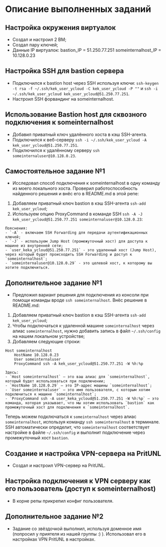 # Описание выполненных заданий

## Настройка окружения виртуалок
- Создал и настроил 2 ВМ;
- Создал пару ключей;
- Данные IP виртуалок:
bastion_IP = 51.250.77.251
someinternalhost_IP = 10.128.0.23

## Настройка SSH для bastion сервера
- Подключился к bastion host через SSH используя ключи: `ssh-keygen -t rsa -f ~/.ssh/kek_user_ycloud -C kek_user_ycloud -P ""` и `ssh -i ~/.ssh/kek_user_ycloud kek_user_ycloud@51.250.77.251`.
- Настроил SSH форвандинг на someinternalhost.

## Использование Bastion host для сквозного подключения к someinternalhost
- Добавил приватный ключ удалённого хоста в кэш SSH-агента.
- Подключился к веб-серверу `ssh -i ~/.ssh/kek_user_ycloud -A kek_user_ycloud@51.250.77.251`.
- Подключился к удалённому серверу `ssh someinternaluser@10.128.0.23`.

## Самостоятельное задание №1
- Исследовал способ подключения к someinternalhost в одну команду из моего локального хоста. Проверил работоспособность найденного решения и внёс его в README.md в этой репе:
1. Добавляем приватный ключ bastion в кэш SSH-агента `ssh-add kek_user_ycloud`;
2. Используем опцию ProxyCommand в команде SSH `ssh -A -J kek_user_ycloud@51.250.77.251 someinternaluser@10.128.0.23`:
```
Пояснения:
- `-A` - включаем SSH Forwarding для передачи аутентификационных ключей;
- `-J` - используем Jump Host (промежуточный хост) для доступа к машине из внутренней сети;
- `user_keka_ycloud@51.250.77.251` - это удаленный хост (Jump Host), через который будет происходить SSH Forwarding и доступ к `someinternalhost`;
- `someinternaluser@10.128.0.29` - это целевой хост, к которому вы хотите подключиться.
```
## Дополнительное задание №1
- Предложил вариант решения для подключения из консоли при помощи команды вроде `ssh someinternalhost`. Внёс решение в README.md:
1. Добавляем приватный ключ bastion в кэш SSH-агента `ssh-add kek_user_ycloud`;
2. Чтобы подключаться к удаленной машине `someinternalhost` через алиас `someinternalhost`, нужно добавить запись в файл `~/.ssh/config` на нашем локальном устройстве;
3. Добавляем следующие строки:
```
Host someinternalhost
    HostName 10.128.0.23
    User someinternaluser
    ProxyCommand ssh -A kek_user_ycloud@51.250.77.251 -W %h:%p

Здесь:
- `Host someinternalhost` — это ваш алиас для `someinternalhost`, который будет использоваться при подключении;
- `HostName 10.128.0.29` — это IP-адрес машины `someinternalhost`;
- `User someinternaluser` — это имя пользователя, с которым хотим подключиться к машине `someinternalhost`;
- `ProxyCommand ssh -A user_keka_ycloud@51.250.77.251 -W %h:%p` — это команда, которая указывает, что мы хотим использовать `bastion` как промежуточный хост для подключения к `someinternalhost`.
```
Теперь можем подключаться к `someinternalhost` через алиас `someinternalhost`, используя команду `ssh someinternalhost` в терминале. SSH автоматически определит, что `someinternalhost` соответствует настройке в файле `~/.ssh/config` и выполнит подключение через промежуточный хост `bastion`.

## Создание и настройка VPN-сервера на PritUNL
- Создал и настроил VPN-сервер на PritUNL.

## Настройка подключения к VPN серверу как его пользователь (доступ к someinternalhost)
- В корне репы прикрепил конфиг пользователя.

## Дополнительное задание №2
- Задание со звёздочкой выполнил, используя доменное имя (попросил у приятеля из нашей группы :) ). Использовал его в настройках VPN PritUNL в настройках.
